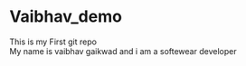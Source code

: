 # Vaibhav_demo
This is my First git repo<br>
My name  is vaibhav gaikwad and i am a softewear developer 

